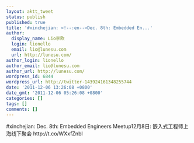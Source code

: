 ```yaml
---
layout: aktt_tweet
status: publish
published: true
title: '#xinchejian: <!--:en-->Dec. 8th: Embedded En...'
author:
  display_name: Lio李欧
  login: lionello
  email: lio@lunesu.com
  url: http://lunesu.com/
author_login: lionello
author_email: lio@lunesu.com
author_url: http://lunesu.com/
wordpress_id: 6844
wordpress_url: http://twitter-143924161348255744
date: '2011-12-06 13:26:08 +0800'
date_gmt: '2011-12-06 05:26:08 +0800'
categories: []
tags: []
comments: []
---
```

<p>#xinchejian: <!--:en-->Dec. 8th: Embedded Engineers Meetup<!--:--><!--:zh-->12月8日: 嵌入式工程师上海线下聚会<!--:--> http://t.co/WXxfZnbl</p>
